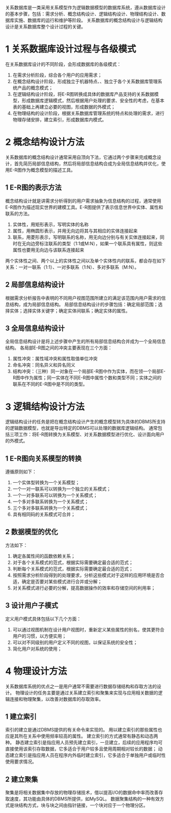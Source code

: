 关系数据库是一类采用关系模型作为逻辑数据模型的数据库系统，遵从数据库设计的基本步骤，包括：需求分析、概念结构设计、逻辑结构设计、物理结构设计、数据库实施、数据库的运行和维护等阶段。
关系数据库的概念结构设计与逻辑结构设计是关系数据库整个设计过程的关键。

# 1 关系数据库设计过程与各级模式
在关系数据库设计的不同阶段，会形成数据库的各级模式：
1. 在需求分析阶段，综合各个用户的应用需求；
2. 在概念结构设计阶段，形成独立于机器特点、、独立于各个关系数据库管理系统产品的概念模式；
3. 在逻辑结构设计阶段，将E-R图转换成具体的数据库产品支持的关系数据模型，形成数据库逻辑模式，然后根据用户处理的要求、安全性的考虑，在基本表的基础上再建立必要的视图，形成数据的外模式；
4. 在物理结构的设计阶段，根据关系数据库管理系统的特点和处理的需求，进行物理存储安排，建立索引，形成数据库内模式。

# 2 概念结构设计方法
关系数据库的概念结构设计通常采用自顶向下法，它通过两个步骤来完成概念设计，首先简历局部信息结构，然后将局部信息结构合成为全局信息结构并优化，使用E-R图作为概念模型的描述工具。

## 1 E-R图的表示方法
概念结构设计就是讲需求分析得到的用户需求抽象为信息结构的过程，通常使用E-R图作为描述现实世界的建模工具。E-R图提供了表示信息世界中实体、属性和联系的方法。

1. 实体性，用矩形表示，写明实体的名称
2. 属性，用椭圆形表示，并用无向边将其与其相应的实体连接起来
3. 联系，用菱形表示，写明联系的名称，用无向边分别与有关实体连接起来，同时在无向边旁标注联系的类型（1:1或M:N），如果一个联系具有属性，则这些属性也要用无向边与该联系连接起来

两个实体性之间、两个以上的实体性之间以及单个实体性内的联系，都会存在如下关系：一对一联系（1:1）、一对多联系（1:N）、多对多联系（M:N）。

## 2 局部信息结构设计
根据需求分析报告中表明的不同用户视图范围所建立的满足该范围内用户需求的信息结构，成为局部信息结构。
局部信息结构设计的步骤包括：确定局部范围；选择实体；选择实体关键字；确定实体间联系；确定实体的属性。

## 3 全局信息结构设计
全局信息结构设计是将上述步骤中产生的所有局部信息结构合并成为一个全局信息结构。
各局部E-R图之间的冲突主要表现在三个方面：
1. 属性冲突：属性域冲突和属性取值单位冲突
2. 命名冲突：同名异义和异名同义
3. 结构冲突：（三种）同一对象在一个局部E-R图中作为实体，而在领一个局部E-R图中作为属性；同一实体在不同E-R图中属性个数和类型不同；实体之间的联系在不同的E-R图中是不同的类型。

# 3 逻辑结构设计方法
逻辑结构设计的任务是把在概念结构设计产生的概念模型转为具体的DBMS所支持的逻辑数据模型，也就是导出特定的DBMS可以处理的数据库逻辑结构。
通常包括三项工作：将E-R图转换为关系模型、对关系数据模型进行优化、设计面向用户的外模式。

## 1 E-R图向关系模型的转换
遵循原则如下：
1. 一个实体型转换为一个关系模型；
2. 一个一对一联系可以转换为一个独立的关系模式；
3. 一个一对多联系可以转换为一个关系模式；
4. 一个多对多联系转换为一个关系模式；
5. 三个多对多联系转换为一个关系模式；
6. 具有相同码的关系模式可合并；

## 2 数据模型的优化
方法如下：
1. 确定各属性间的函数依赖关系；
2. 对于各个关系模式的范式，根据实际需要确定最合适的范式；
3. 判断每个关系模式的范式，根据实际需要确定最合适的范式；
4. 按照需求分析阶段得到的处理要求，分析这些模式对于这样的应用环境是否合适，确定是否要对某些模式进行合并或分解；
5. 对关系模式进行必要的分解，提高数据操作的效率和存储空间的利用率；

## 3 设计用户子模式
定义用户模式具体包括以下几个方面：
1. 可以通过视图机制在设计用户视图时，重新定义某些属性的别名，使其更符合用户的习惯，以方便实用；
2. 可以对不同级别的用户定义不同的视图，以保证系统的安全性；
3. 简化用户对系统的使用；

# 4 物理设计方法
关系数据库系统的优点之一是用户通常不需要进行数据存储结构和存取方法的设计。
物理设计的任务主要是通过关系建立索引和聚集来实现与应用相关数据的逻辑连接和物理聚集，以改善对数据库的存取效率。

## 1 建立索引
索引的建立是通过DBMS提供的有关命令来实现的。
用以建立索引的那些属性也应是其所在关系中使用频率较高的属性。
建立索引的方式通常有静态和动态两种。
静态建立索引是指应用人员预先建立索引，一旦建立，后续的应用程序均可直接使用该索引存取数据，它多适合于用户较多且使用周期相对较长的数据；
动态建立索引是指应用人员在程序内外临时建立索引，它多适合于单独用户或临时性使用要求情况。

## 2 建立聚集
聚集是将相关数据集中存放的物理存储技术，借以提高I/O的数据命中率而改善存取速度，其功能由具体的DBMS所提供，如MySQL。
数据聚集结构的一种有效方式是块结构方式，块与块之间由指针链接，一个块对应于一个物理分区。